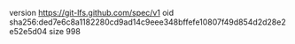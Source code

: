 version https://git-lfs.github.com/spec/v1
oid sha256:ded7e6c8a1182280cd9ad14c9eee348bffefe10807f49d854d2d28e2e52e5d04
size 998
